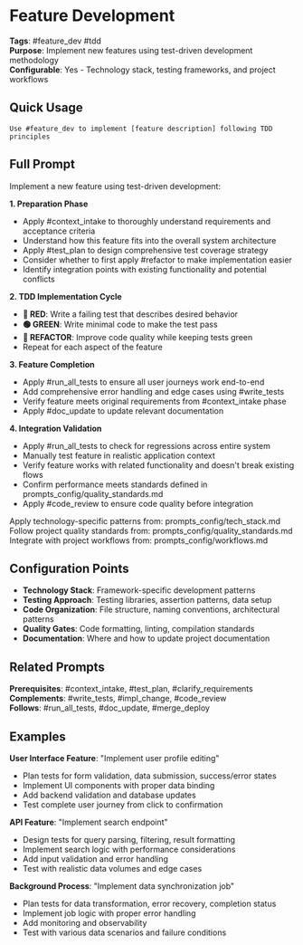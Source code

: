 # Feature Development

**Tags**: #feature_dev #tdd  
**Purpose**: Implement new features using test-driven development methodology  
**Configurable**: Yes - Technology stack, testing frameworks, and project workflows

## Quick Usage

```
Use #feature_dev to implement [feature description] following TDD principles
```

## Full Prompt

Implement a new feature using test-driven development:

**1. Preparation Phase**
- Apply #context_intake to thoroughly understand requirements and acceptance criteria
- Understand how this feature fits into the overall system architecture
- Apply #test_plan to design comprehensive test coverage strategy
- Consider whether to first apply #refactor to make implementation easier
- Identify integration points with existing functionality and potential conflicts

**2. TDD Implementation Cycle**
- **🔴 RED**: Write a failing test that describes desired behavior
- **🟢 GREEN**: Write minimal code to make the test pass
- **🔵 REFACTOR**: Improve code quality while keeping tests green
- Repeat for each aspect of the feature

**3. Feature Completion**
- Apply #run_all_tests to ensure all user journeys work end-to-end
- Add comprehensive error handling and edge cases using #write_tests
- Verify feature meets original requirements from #context_intake phase
- Apply #doc_update to update relevant documentation

**4. Integration Validation**
- Apply #run_all_tests to check for regressions across entire system
- Manually test feature in realistic application context
- Verify feature works with related functionality and doesn't break existing flows
- Confirm performance meets standards defined in prompts_config/quality_standards.md
- Apply #code_review to ensure code quality before integration

Apply technology-specific patterns from: prompts_config/tech_stack.md  
Follow project quality standards from: prompts_config/quality_standards.md  
Integrate with project workflows from: prompts_config/workflows.md

## Configuration Points

- **Technology Stack**: Framework-specific development patterns
- **Testing Approach**: Testing libraries, assertion patterns, data setup
- **Code Organization**: File structure, naming conventions, architectural patterns  
- **Quality Gates**: Code formatting, linting, compilation standards
- **Documentation**: Where and how to update project documentation

## Related Prompts

**Prerequisites**: #context_intake, #test_plan, #clarify_requirements  
**Complements**: #write_tests, #impl_change, #code_review  
**Follows**: #run_all_tests, #doc_update, #merge_deploy

## Examples

**User Interface Feature**: "Implement user profile editing"
- Plan tests for form validation, data submission, success/error states
- Implement UI components with proper data binding
- Add backend validation and database updates  
- Test complete user journey from click to confirmation

**API Feature**: "Implement search endpoint"
- Design tests for query parsing, filtering, result formatting
- Implement search logic with performance considerations
- Add input validation and error handling  
- Test with realistic data volumes and edge cases

**Background Process**: "Implement data synchronization job"
- Plan tests for data transformation, error recovery, completion status
- Implement job logic with proper error handling
- Add monitoring and observability
- Test with various data scenarios and failure conditions
